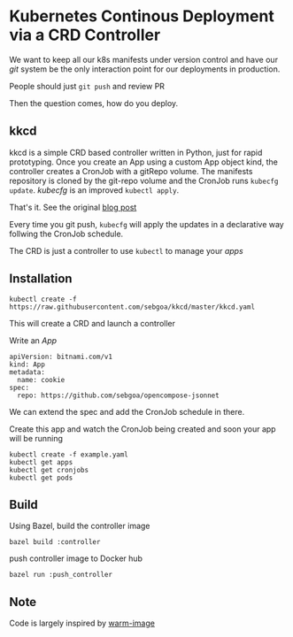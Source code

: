 # Kubernetes Continous Deployment via a CRD Controller 

We want to keep all our k8s manifests under version control and have our _git_ system be the only interaction point for our deployments in production.

People should just `git push` and review PR

Then the question comes, how do you deploy.

## kkcd

kkcd is a simple CRD based controller written in Python, just for rapid prototyping.
Once you create an App using a custom App object kind, the controller creates a CronJob with a gitRepo volume. The manifests repository is cloned by the git-repo volume and the CronJob runs `kubecfg update`. _kubecfg_ is an improved `kubectl apply`.

That's it. See the original [blog post](https://medium.com/bitnami-perspectives/poor-mans-kubernetes-cd-with-a-cronjob-c444e4d2c8d3)

Every time you git push, `kubecfg` will apply the updates in a declarative way follwing the CronJob schedule.

The CRD is just a controller to use `kubectl` to manage your _apps_

## Installation

```
kubectl create -f https://raw.githubusercontent.com/sebgoa/kkcd/master/kkcd.yaml
```

This will create a CRD and launch a controller

Write an _App_

```
apiVersion: bitnami.com/v1
kind: App
metadata:
  name: cookie
spec:
  repo: https://github.com/sebgoa/opencompose-jsonnet
```

We can extend the spec and add the CronJob schedule in there.

Create this app and watch the CronJob being created and soon your app will be running

```
kubectl create -f example.yaml
kubectl get apps
kubectl get cronjobs
kubectl get pods
```


## Build

Using Bazel, build the controller image

```
bazel build :controller
```

push controller image to Docker hub

```
bazel run :push_controller
```

## Note

Code is largely inspired by [warm-image](https://github.com/mattmoor/warm-image)
